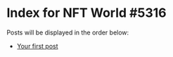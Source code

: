 # Index for NFT World #5316
Posts will be displayed in the order below:

- [Your first post](./001-first.md)

